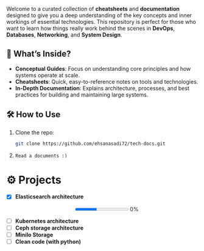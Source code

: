 
Welcome to a curated collection of **cheatsheets** and **documentation** designed to give you a deep understanding of the key concepts and inner workings of essential technologies. This repository is perfect for those who want to learn how things really work behind the scenes in **DevOps**, **Databases**, **Networking**, and **System Design**.

## 🌟 What’s Inside?  
- **Conceptual Guides**: Focus on understanding core principles and how systems operate at scale.  
- **Cheatsheets**: Quick, easy-to-reference notes on tools and technologies.  
- **In-Depth Documentation**: Explains architecture, processes, and best practices for building and maintaining large systems.

## 🛠️ How to Use  
1. Clone the repo:  
   ```bash
   git clone https://github.com/ehsanasadi72/tech-docs.git
2. ``` Read a documents :) ```

# ⚙️ Projects 
- [x] **Elasticsearch architecture** <p align = "center"> <progress max=100 value=40> </progress> 0% </p>
- [ ] **Kubernetes architecture**
- [ ] **Ceph storage architecture**
- [ ] **MiniIo Storage**
- [ ] **Clean code (with python)**
